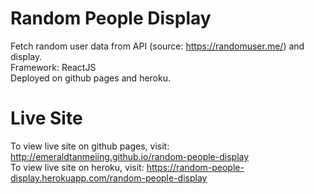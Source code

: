 # Random People Display
Fetch random user data from API (source: https://randomuser.me/) and display. \
Framework: ReactJS \
Deployed on github pages and heroku.
# Live Site
To view live site on github pages, visit: http://emeraldtanmeiing.github.io/random-people-display \
To view live site on heroku, visit: https://random-people-display.herokuapp.com/random-people-display
